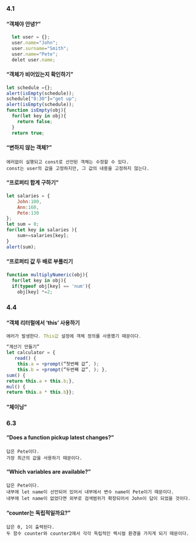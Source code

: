 ### 4.1
#### “객체야 안녕?”
```javascript
  let user = {};
  user.name="John";
  user.surname="Smith";
  user.name="Pete";
  delet user.name;
```
#### “객체가 비어있는지 확인하기”
```javascript
let schedule ={};
alert(isEmpty(schedule));
schedule["8:30"]="get up";
alert(isEmpty(schedule));
function isEmpty(obj){
  for(let key in obj){
    return false;
  }
  return true;
```

#### “변하지 않는 객체?”
```
에러없이 실행되고 const로 선언된 객체는 수정할 수 있다. 
const는 user의 값을 고정하지만, 그 값의 내용을 고정하지 않는다.
```

#### “프로퍼티 합계 구하기”
```javascript
let salaries = {
    John:100,
    Ann:160,
    Pete:130
};
let sum = 0;
for(let key in salaries ){
    sum+=salaries[key];
}
alert(sum);
```
#### “프로퍼티 값 두 배로 부풀리기
```javascript
function multiplyNumeric(obj){
  for(let key in obj){
  if(typeof obj[key] == 'num'){
    obj[key] *=2;
```
### 4.4
#### “객체 리터럴에서 ‘this’ 사용하기
```javascript
에러가 발생한다. This값 설정에 객체 정의를 사용했기 때문이다.

“계산기 만들기”
let calculator = {
   read() {
    this.a = +prompt(“첫번째 값”, );
    this.b = +prompt(“두번째 값”, ); },
sum() {
return this.a + this.b;},
mul() {
return this.a * this.b}};
```
#### “체이닝”

### 6.3
#### “Does a function pickup latest changes?”
```
답은 Pete이다. 
가장 최근의 값을 사용하기 때문이다.
```
#### “Which variables are available?”
```
답은 Pete이다.
내부에 let name이 선언되어 있어서 내부에서 변수 name이 Pete이기 때문이다.
내부에 let name이 없었다면 외부로 검색범위가 확장되어서 John이 답이 되었을 것이다.
```
#### “counter는 독립적일까요?”
```
답은 0, 1이 출력된다.
두 함수 counter와 counter2에서 각각 독립적인 렉시컬 환경을 가지게 되기 때문이다.
```

